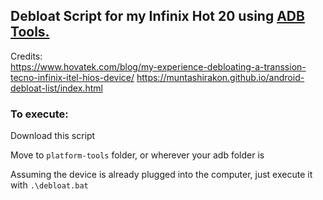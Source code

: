 ## Debloat Script for my Infinix Hot 20 using [ADB Tools.](https://developer.android.com/tools/adb)
Credits: <br>
https://www.hovatek.com/blog/my-experience-debloating-a-transsion-tecno-infinix-itel-hios-device/
https://muntashirakon.github.io/android-debloat-list/index.html

### To execute:

Download this script 

Move to `platform-tools` folder, or wherever your adb folder is

Assuming the device is already plugged into the computer, just execute it with `.\debloat.bat`

